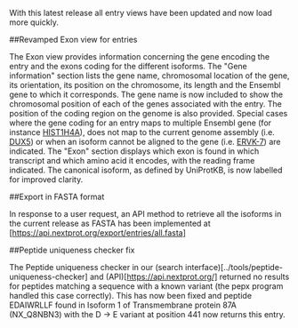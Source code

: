With this latest release all entry views have been updated and now load more quickly.

##Revamped Exon view for entries

The Exon view provides information concerning the gene encoding the entry and the exons coding for the different isoforms. The "Gene information" section lists the gene name, chromosomal location of the gene, its orientation, its position on the chromosome, its length and the Ensembl gene to which it corresponds. The gene name is now included to show the chromosomal position of each of the genes associated with the entry. The position of the coding region on the genome is also provided. Special cases where the gene coding for an entry maps to multiple Ensembl gene (for instance [HIST1H4A](https://www.nextprot.org/entry/NX_P62805/exons)), does not map to the current genome assembly (i.e. [DUX5](https://www.nextprot.org/entry/NX_Q96PT3/exons)) or when an isoform cannot be aligned to the gene (i.e. [ERVK-7](https://www.nextprot.org/entry/NX_P61567/exons)) are indicated. The "Exon" section displays which exon is found in which transcript and which amino acid it encodes, with the reading frame indicated. The canonical isoform, as defined by UniProtKB, is now labelled for improved clarity.

##Export in FASTA format

In response to a user request, an API method to retrieve all the isoforms in the current release as FASTA has been implemented at [https://api.nextprot.org/export/entries/all.fasta] 

##Peptide uniqueness checker fix

The Peptide uniqueness checker in our (search interface)[../tools/peptide-uniqueness-checker] and (API)[https://api.nextprot.org/] returned no results for peptides matching a sequence with a known variant (the pepx program handled this case correctly). This has now been fixed and peptide EDAIWRLLF found in Isoform 1 of Transmembrane protein 87A (NX_Q8NBN3) with the D -> E variant at position 441 now returns this entry.   
